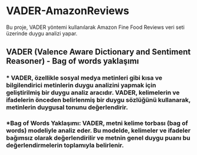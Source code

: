 # VADER-AmazonReviews
Bu proje, VADER yöntemi kullanılarak Amazon Fine Food Reviews veri seti üzerinde duygu analizi yapar.

## VADER (Valence Aware Dictionary and Sentiment Reasoner) - Bag of words yaklaşımı

### * VADER, özellikle sosyal medya metinleri gibi kısa ve bilgilendirici metinlerin duygu analizini yapmak için geliştirilmiş bir duygu analiz aracıdır. VADER, kelimelerin ve ifadelerin önceden belirlenmiş bir duygu sözlüğünü kullanarak, metinlerin duygusal tonunu değerlendirir.
### *Bag of Words Yaklaşımı: VADER, metni kelime torbası (bag of words) modeliyle analiz eder. Bu modelde, kelimeler ve ifadeler bağımsız olarak değerlendirilir ve metnin genel duygu puanı bu değerlendirmelerin toplamıyla belirlenir.
